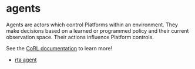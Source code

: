 # agents

Agents are actors which control Platforms within an environment. They make decisions based 
on a learned or programmed policy and their current observation space. Their actions influence
Platform controls. 

See the [CoRL documentation](https://act3-rl.github.com/act3-ace/corl/reference/agents/__init__/) to learn more!

- [rta agent](../../reference/agents/rta_agent.md)

